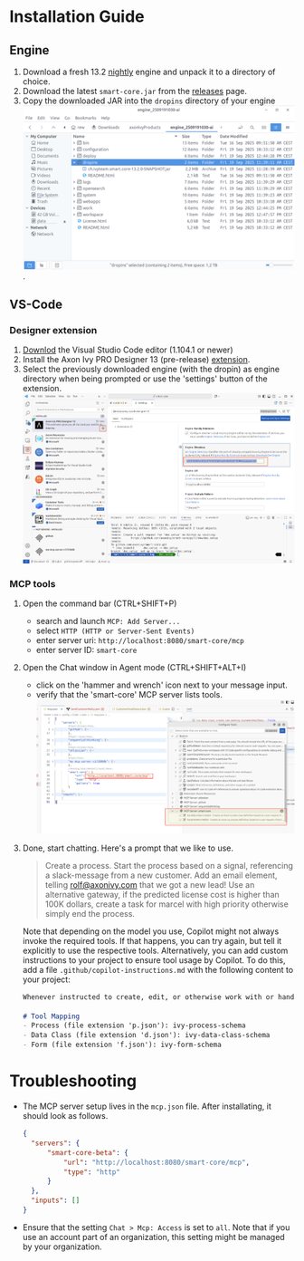 # Installation Guide

## Engine
1. Download a fresh 13.2 [nightly](https://developer.axonivy.com/download/nightly) engine and unpack it to a directory of choice.
2. Download the latest `smart-core.jar` from the [releases](https://github.com/axonivy/smart-core/releases) page.
3. Copy the downloaded JAR into the `dropins` directory of your engine ![](img/smart-core-dropin-installation.png).

## VS-Code

### Designer extension
1. [Downlod](https://code.visualstudio.com/download) the Visual Studio Code editor (1.104.1 or newer)
2. Install the Axon Ivy PRO Designer 13 (pre-release) [extension](https://marketplace.visualstudio.com/items?itemName=axonivy.vscode-designer-13).
3. Select the previously downloaded engine (with the dropin) as engine directory when being prompted or use the 'settings' button of the extension. ![select-engine](img/smart-core-engine-selection.png)

### MCP tools

1. Open the command bar (CTRL+SHIFT+P)
    - search and launch `MCP: Add Server...`
    - select `HTTP (HTTP or Server-Sent Events)`
    - enter server uri: `http://localhost:8080/smart-core/mcp`
    - enter server ID: `smart-core`

2. Open the Chat window in Agent mode (CTRL+SHIFT+ALT+I)
    - click on the 'hammer and wrench' icon next to your message input.
    - verify that the 'smart-core' MCP server lists tools.
    ![tools](img/smart-core-mcp-tools.png)

3. Done, start chatting. Here's a prompt that we like to use.
    > Create a process.
    Start the process based on a signal, referencing a slack-message from a new customer.
    Add an email element, telling rolf@axonivy.com that we got a new lead!
    Use an alternative gateway, if the predicted license cost is higher than 100K dollars, create a task for marcel with high priority otherwise simply end the process.

    Note that depending on the model you use, Copilot might not always invoke the required tools. If that happens, you can try again, but tell it explicitly to use the respective tools. Alternatively, you can add custom instructions to your project to ensure tool usage by Copilot. To do this, add a file `.github/copilot-instructions.md` with the following content to your project:

    ```md
    Whenever instructed to create, edit, or otherwise work with or handle a file or resource in this project, check the following mapping to determine whether the file/resource is present in it as a key. If so, invoke the corresponding tool defined as the value in the mapping to retrieve a JSON schema and additional guidelines regarding that file/resource before proceeding. Use the schema as the authoritative source of truth for structure, required fields, and allowed values and strictly follow the guidelines returned.

    # Tool Mapping
    - Process (file extension 'p.json'): ivy-process-schema
    - Data Class (file extension 'd.json'): ivy-data-class-schema
    - Form (file extension 'f.json'): ivy-form-schema
    ```

# Troubleshooting

- The MCP server setup lives in the `mcp.json` file. After installating, it should look as follows.

  ```json
  {
  	"servers": {
  		"smart-core-beta": {
  			"url": "http://localhost:8080/smart-core/mcp",
  			"type": "http"
  		}
  	},
  	"inputs": []
  }
  ```

- Ensure that the setting `Chat > Mcp: Access` is set to `all`. Note that if you use an account part of an organization, this setting might be managed by your organization.

